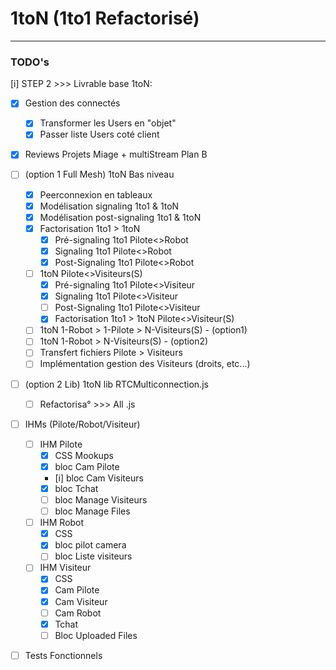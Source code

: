 
# 1toN (1to1 Refactorisé)
------------------------------------------------------------

### TODO's

[i] STEP 2 >>> Livrable base 1toN:
- [x] Gestion des connectés
	- [X] Transformer les Users en "objet"
	- [x] Passer liste Users coté client
- [x] Reviews Projets Miage + multiStream Plan B
- [ ] (option 1 Full Mesh) 1toN Bas niveau
    - [x] Peerconnexion en tableaux
    - [x] Modélisation signaling 1to1 & 1toN
    - [x] Modélisation post-signaling 1to1 & 1toN
    - [x] Factorisation 1to1 > 1toN
        - [X] Pré-signaling 1to1 Pilote<>Robot
        - [X] Signaling 1to1 Pilote<>Robot
        - [X] Post-Signaling 1to1 Pilote<>Robot
    - [ ] 1toN Pilote<>Visiteurs(S)
        - [X] Pré-signaling 1to1 Pilote<>Visiteur
        - [x] Signaling 1to1 Pilote<>Visiteur
        - [ ] Post-Signaling 1to1 Pilote<>Visiteur
        - [X] Factorisation 1to1 > 1toN Pilote<>Visiteur(S)
    - [ ] 1toN 1-Robot > 1-Pilote > N-Visiteurs(S) - (option1)
    - [ ] 1toN 1-Robot > N-Visiteurs(S) - (option2)
    - [ ] Transfert fichiers Pilote > Visiteurs
    - [ ] Implémentation gestion des Visiteurs (droits, etc...)
- [ ] (option 2 Lib) 1toN lib RTCMulticonnection.js
    - [ ] Refactorisa° >>> All .js
- [ ] IHMs (Pilote/Robot/Visiteur)
    - [ ] IHM Pilote 
        - [X] CSS Mookups
        - [x] bloc Cam Pilote
        - [i] bloc Cam Visiteurs
        - [x] bloc Tchat
        - [ ] bloc Manage Visiteurs
        - [ ] bloc Manage Files
    - [ ] IHM Robot 
        - [x] CSS
        - [x] bloc pilot camera
        - [ ] bloc Liste visiteurs
    - [ ] IHM Visiteur 
        - [x] CSS
        - [x] Cam Pilote
        - [x] Cam Visiteur
        - [ ] Cam Robot
        - [X] Tchat
        - [ ] Bloc Uploaded Files
- [ ] Tests Fonctionnels




